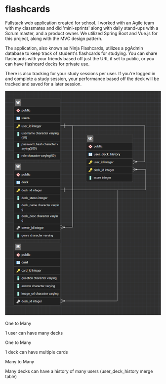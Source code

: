 # flashcards
Fullstack web application created for school. I worked with an Agile team
with my classmates and did 'mini-sprints' along with daily stand-ups with a Scrum master,
and a product owner. We utilized Spring Boot and Vue.js for this project, along with the MVC design pattern.

The application, also known as Ninja Flashcards, utilizes a pgAdmin database to keep track
of student's flashcards for studying. You can share flashcards with your friends based off just
the URL if set to public, or you can have flashcard decks for private use.

There is also tracking for your study sessions per user. If you're logged in and complete a study session,
your performance based off the deck will be tracked and saved for a later session.

![ERD Schema](schema.png)

One to Many

1 user can have many decks

One to Many

1 deck can have multiple cards

Many to Many

Many decks can have a history of many users (user_deck_history merge table)
